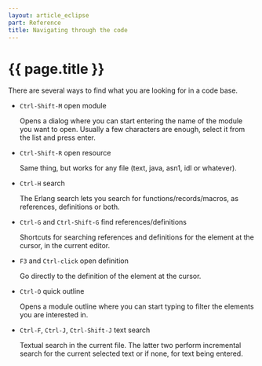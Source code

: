 ```yaml
---
layout: article_eclipse
part: Reference
title: Navigating through the code
---
```


# {{ page.title }}

There are several ways to find what you are looking for in a code base.

* `Ctrl-Shift-M` open module

  Opens a dialog where you can start entering the name of the module you want to open. Usually a few characters are enough, select it from the list and press enter.

* `Ctrl-Shift-R` open resource

  Same thing, but works for any file (text, java, asn1, idl or whatever).

* `Ctrl-H` search

  The Erlang search lets you search for functions/records/macros, as references, definitions or both.

* `Ctrl-G` and `Ctrl-Shift-G` find references/definitions

  Shortcuts for searching references and definitions for the element at the cursor, in the current editor.

* `F3` and `Ctrl-click` open definition

  Go directly to the definition of the element at the cursor.

* `Ctrl-O` quick outline

  Opens a module outline where you can start typing to filter the elements you are interested in.

* `Ctrl-F`, `Ctrl-J`, `Ctrl-Shift-J` text search

  Textual search in the current file. The latter two perform incremental search for the current selected text or if none, for text being entered.

